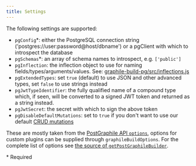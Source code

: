 ```yaml
---
title: Settings
---
```


The following settings are supported:

- `pgConfig`\*: either the PostgreSQL connection string
  ('postgres://user:password@host/dbname') or a pgClient with which to
  introspect the database
- `pgSchemas`\*: an array of schema names to introspect, e.g. `['public']`
- `pgInflection`: the inflection object to use for naming
  fields/types/arguments/values. See:
  [graphile-build-pg/src/inflections.js](https://github.com/graphile/graphile-engine/blob/master/packages/graphile-build-pg/src/inflections.ts)
- `pgExtendedTypes`: set `true` (default) to use JSON and other advanced types,
  set `false` to use strings instead
- `pgJwtTypeIdentifier`: the fully qualified name of a compound type which, if
  seen, will be converted to a signed JWT token and returned as a string
  instead.
- `pgJwtSecret`: the secret with which to sign the above token
- `pgDisableDefaultMutations`: set to `true` if you don't want to use our
  default [CRUD mutations](https://postgraphile.org/postgraphile/current/crud-mutations)

These are mostly taken from the
[PostGraphile API `options`](https://postgraphile.org/postgraphile/current/usage-library#api-postgraphilepgconfig-schemaname-options),
options for custom plugins can be supplied through `graphileBuildOptions`. For
the complete list of options see
[the source of `getPostGraphileBuilder`](https://github.com/graphile/graphile-engine/blob/v4.4.4/packages/postgraphile-core/src/index.ts#L365-L405).

\* Required
